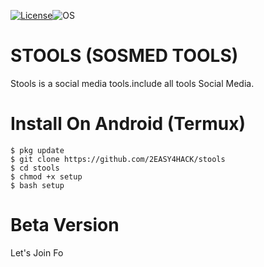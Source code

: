 
[![License](https://img.shields.io/badge/License-MIT-blue.svg?style=flat-square)](https://github.com/2EASY4HACK/stools/blob/master/LICENSE)![OS](https://img.shields.io/badge/Tested%20On-Linux%20|%20Android-yellowgreen.svg?style=flat-square)


# STOOLS (SOSMED TOOLS)

Stools is a social media tools.include all tools Social Media.
# Install On Android (Termux)
```
$ pkg update
$ git clone https://github.com/2EASY4HACK/stools
$ cd stools
$ chmod +x setup
$ bash setup
```
# Beta Version 
Let's Join Fo 

